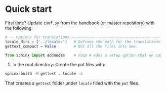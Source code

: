 # Quick start

First time? Update `conf.py` from the handbook (or master repository) with the following:
```python
# -- Options for translations --------------------------------------------
locale_dirs = ['../locale/']   # Defines the path for the translations.
gettext_compact = False        # Not all the files into one.

from sphinx import addnodes    # noqa # Adds a setup option that we can use in the local conf.py
```

1. In the root directory: Create the pot files with:
```bash
sphinx-build -M gettext . locale -a
```
That creates a `gettext` folder under `locale` filled with the `pot` files.

